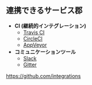 ## 連携できるサービス郡

* **CI (継続的インテグレーション)**
  * [Travis CI](https://travis-ci.org/)
  * [CircleCI](https://circleci.com/)
  * [AppVeyor](http://www.appveyor.com/)
* **コミュニケーションツール**
  * [Slack](https://slack.com/)
  * [Gitter](https://gitter.im/)

https://github.com/integrations
